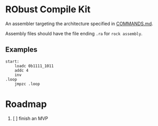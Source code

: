# RObust Compile Kit

An assembler targeting the architecture specified in [COMMANDS.md][commands].

Assembly files should have the file ending `.ra` for `rock assembly`.

## Examples

```
start:
    loadc 0b1111_1011
    addc 4
    inv
.loop
    jmpzc .loop
```

# Roadmap

1. [ ] finish an MVP

[commands]: ../COMMANDS.md